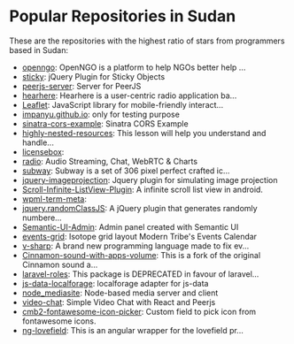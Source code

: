 # Popular Repositories in Sudan

These are the repositories with the highest ratio of stars from programmers based in Sudan:

- [openngo](https://github.com/Eptikar-IT-Solutions/openngo): OpenNGO is a platform to help NGOs better help ...
- [sticky](https://github.com/ControlledChaos/sticky): jQuery Plugin for Sticky Objects
- [peerjs-server](https://github.com/hamidabdulmalik/peerjs-server): Server for PeerJS
- [hearhere](https://github.com/augustblack/hearhere): Hearhere is a user-centric radio application ba...
- [Leaflet](https://github.com/amiin211/Leaflet): JavaScript library for mobile-friendly interact...
- [impanyu.github.io](https://github.com/impanyu/impanyu.github.io): only for testing purpose
- [sinatra-cors-example](https://github.com/pfeilbr/sinatra-cors-example): Sinatra CORS Example
- [highly-nested-resources](https://github.com/laravelista/highly-nested-resources): This lesson will help you understand and handle...
- [licensebox](https://github.com/Appray/licensebox): 
- [radio](https://github.com/windhamdavid/radio): Audio Streaming, Chat, WebRTC & Charts
- [subway](https://github.com/Anassdev/subway): Subway is a set of 306 pixel perfect crafted ic...
- [jquery-imageprojection](https://github.com/widatama/jquery-imageprojection): Jquery plugin for simulating image projection
- [Scroll-Infinite-ListView-Plugin](https://github.com/fabian7593/Scroll-Infinite-ListView-Plugin): A infinite scroll list view in android.
- [wpml-term-meta](https://github.com/OnTheGoSystems/wpml-term-meta): 
- [jquery.randomClassJS](https://github.com/cjthedizzy/jquery.randomClassJS): A jQuery plugin that generates randomly numbere...
- [Semantic-UI-Admin](https://github.com/ershagen/Semantic-UI-Admin): Admin panel created with Semantic UI
- [events-grid](https://github.com/sunilw/events-grid): Isotope grid layout Modern Tribe's Events Calendar
- [v-sharp](https://github.com/phroggyy/v-sharp): A brand new programming language made to fix ev...
- [Cinnamon-sound-with-apps-volume](https://github.com/Koutch/Cinnamon-sound-with-apps-volume): This is a fork of the original Cinnamon sound a...
- [laravel-roles](https://github.com/appzcoder/laravel-roles): This package is DEPRECATED in favour of laravel...
- [js-data-localforage](https://github.com/js-data/js-data-localforage): localforage adapter for js-data
- [node_mediasite](https://github.com/ricardoalcocer/node_mediasite): Node-based media server and client
- [video-chat](https://github.com/mertkahyaoglu/video-chat): Simple Video Chat with React and Peerjs
- [cmb2-fontawesome-icon-picker](https://github.com/theKhorshed/cmb2-fontawesome-icon-picker): Custom field to pick icon from fontawesome icons.
- [ng-lovefield](https://github.com/kutomer/ng-lovefield): This is an angular wrapper for the lovefield pr...
